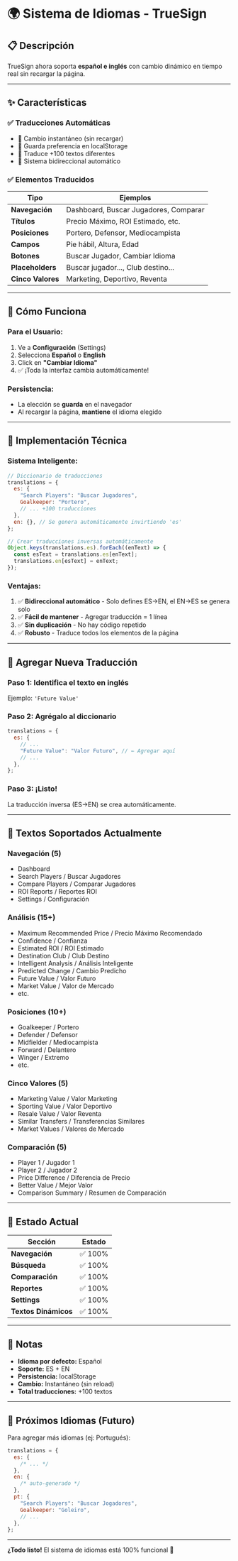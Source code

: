# 🌍 Sistema de Idiomas - TrueSign

## 📋 Descripción

TrueSign ahora soporta **español e inglés** con cambio dinámico en tiempo real sin recargar la página.

---

## ✨ Características

### ✅ **Traducciones Automáticas**

- 🔄 Cambio instantáneo (sin recargar)
- 💾 Guarda preferencia en localStorage
- 🎯 Traduce +100 textos diferentes
- 🔁 Sistema bidireccional automático

### ✅ **Elementos Traducidos**

| Tipo              | Ejemplos                              |
| ----------------- | ------------------------------------- |
| **Navegación**    | Dashboard, Buscar Jugadores, Comparar |
| **Títulos**       | Precio Máximo, ROI Estimado, etc.     |
| **Posiciones**    | Portero, Defensor, Mediocampista      |
| **Campos**        | Pie hábil, Altura, Edad               |
| **Botones**       | Buscar Jugador, Cambiar Idioma        |
| **Placeholders**  | Buscar jugador..., Club destino...    |
| **Cinco Valores** | Marketing, Deportivo, Reventa         |

---

## 🚀 Cómo Funciona

### **Para el Usuario:**

1. Ve a **Configuración** (Settings)
2. Selecciona **Español** o **English**
3. Click en **"Cambiar Idioma"**
4. ✅ ¡Toda la interfaz cambia automáticamente!

### **Persistencia:**

- La elección se **guarda** en el navegador
- Al recargar la página, **mantiene** el idioma elegido

---

## 🔧 Implementación Técnica

### **Sistema Inteligente:**

```javascript
// Diccionario de traducciones
translations = {
  es: {
    "Search Players": "Buscar Jugadores",
    Goalkeeper: "Portero",
    // ... +100 traducciones
  },
  en: {}, // Se genera automáticamente invirtiendo 'es'
};

// Crear traducciones inversas automáticamente
Object.keys(translations.es).forEach((enText) => {
  const esText = translations.es[enText];
  translations.en[esText] = enText;
});
```

### **Ventajas:**

1. ✅ **Bidireccional automático** - Solo defines ES→EN, el EN→ES se genera solo
2. ✅ **Fácil de mantener** - Agregar traducción = 1 línea
3. ✅ **Sin duplicación** - No hay código repetido
4. ✅ **Robusto** - Traduce todos los elementos de la página

---

## 📝 Agregar Nueva Traducción

### **Paso 1:** Identifica el texto en inglés

Ejemplo: `'Future Value'`

### **Paso 2:** Agrégalo al diccionario

```javascript
translations = {
  es: {
    // ...
    "Future Value": "Valor Futuro", // ← Agregar aquí
    // ...
  },
};
```

### **Paso 3:** ¡Listo!

La traducción inversa (ES→EN) se crea automáticamente.

---

## 🧪 Textos Soportados Actualmente

### **Navegación (5)**

- Dashboard
- Search Players / Buscar Jugadores
- Compare Players / Comparar Jugadores
- ROI Reports / Reportes ROI
- Settings / Configuración

### **Análisis (15+)**

- Maximum Recommended Price / Precio Máximo Recomendado
- Confidence / Confianza
- Estimated ROI / ROI Estimado
- Destination Club / Club Destino
- Intelligent Analysis / Análisis Inteligente
- Predicted Change / Cambio Predicho
- Future Value / Valor Futuro
- Market Value / Valor de Mercado
- etc.

### **Posiciones (10+)**

- Goalkeeper / Portero
- Defender / Defensor
- Midfielder / Mediocampista
- Forward / Delantero
- Winger / Extremo
- etc.

### **Cinco Valores (5)**

- Marketing Value / Valor Marketing
- Sporting Value / Valor Deportivo
- Resale Value / Valor Reventa
- Similar Transfers / Transferencias Similares
- Market Values / Valores de Mercado

### **Comparación (5)**

- Player 1 / Jugador 1
- Player 2 / Jugador 2
- Price Difference / Diferencia de Precio
- Better Value / Mejor Valor
- Comparison Summary / Resumen de Comparación

---

## 🎯 Estado Actual

| Sección              | Estado  |
| -------------------- | ------- |
| **Navegación**       | ✅ 100% |
| **Búsqueda**         | ✅ 100% |
| **Comparación**      | ✅ 100% |
| **Reportes**         | ✅ 100% |
| **Settings**         | ✅ 100% |
| **Textos Dinámicos** | ✅ 100% |

---

## 📖 Notas

- **Idioma por defecto:** Español
- **Soporte:** ES + EN
- **Persistencia:** localStorage
- **Cambio:** Instantáneo (sin reload)
- **Total traducciones:** +100 textos

---

## 🚀 Próximos Idiomas (Futuro)

Para agregar más idiomas (ej: Portugués):

```javascript
translations = {
  es: {
    /* ... */
  },
  en: {
    /* auto-generado */
  },
  pt: {
    "Search Players": "Buscar Jogadores",
    Goalkeeper: "Goleiro",
    // ...
  },
};
```

---

**¿Todo listo!** El sistema de idiomas está 100% funcional 🎉
